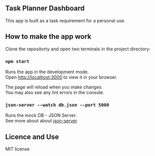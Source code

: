 ## Task Planner Dashboard 

This app is built as a task requirement for a personal use. 

## How to make the app work

Clone the repositorty and open two terminals in the project directory:

### `npm start`

Runs the app in the development mode.\
Open [http://localhost:3000](http://localhost:3000) to view it in your browser.

The page will reload when you make changes.\
You may also see any lint errors in the console.

### `json-server --watch db.json --port 5000`

Runs the mock DB - JSON Server.\
See more about about [json-server](https://github.com/typicode/json-server/tree/v0?tab=readme-ov-file#getting-started)

## Licence and Use

MIT license



